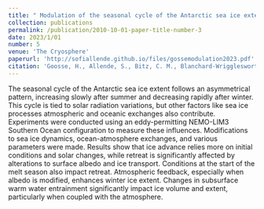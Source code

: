 ```yaml
---
title: " Modulation of the seasonal cycle of the Antarctic sea ice extent by sea ice processes and feedbacks with the ocean and the atmosphere"
collection: publications
permalink: /publication/2010-10-01-paper-title-number-3
date: 2023/1/01
number: 5
venue: 'The Cryosphere'
paperurl: 'http://sofiallende.github.io/files/gossemodulation2023.pdf'
citation: 'Goosse, H., Allende, S., Bitz, C. M., Blanchard-Wrigglesworth, E., Eayrs, C., Fichefet, T., ... & van Lipzig, N. P. (2023). &quot;c Modulation of the seasonal cycle of the Antarctic sea ice extent by sea ice processes and feedbacks with the ocean and the atmosphere&quot; <i>The Cryosphere</i>,17(1), 407-425.'
---
```


<!--[Download paper here](http://sofiallende.github.io/files/gossemodulation2023.pdf)-->


The seasonal cycle of the Antarctic sea ice extent follows an asymmetrical pattern, increasing slowly after summer and decreasing rapidly after winter. This cycle is tied to solar radiation variations, but other factors like sea ice processes atmospheric and oceanic exchanges also contribute. Experiments were conducted using an eddy-permitting NEMO-LIM3 Southern Ocean configuration to measure these influences. Modifications to sea ice dynamics, ocean-atmosphere exchanges, and various parameters were made. Results show that ice advance relies more on initial conditions and solar changes, while retreat is significantly affected by alterations to surface albedo and ice transport. Conditions at the start of the melt season also impact retreat. Atmospheric feedback, especially when albedo is modified, enhances winter ice extent. Changes in subsurface warm water entrainment significantly impact ice volume and extent, particularly when coupled with the atmosphere.

